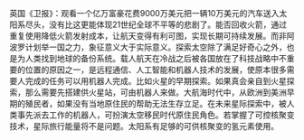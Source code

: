   英国《卫报》：观看一个亿万富豪花费9000万美元把一辆10万美元的汽车送入太阳系尽头，没有比这更能体现21世纪全球不平等的悲剧了。能否回收火箭，通过重复使用降低火箭发射成本，让航天变得有利可图，实现长期可持续发展。而非阿波罗计划举一国之力，象征意义大于实际意义。探索太空除了满足好奇心之外，也是为人类找到地球的备份系统。载人航天在冷战之后被各国放在了科技战略中不重要的位置的原因之一，是远程通信、人工智能和机器人技术的发展，使原本很多需要人完成的任务可以用机器人完成。比如火星的早期探索。如果真会亲自到火星探索，那么需要先搭建供火星站，可由机器人来做。大航海时代中，从欧洲到美洲早期的殖民者，如果没有当地原住民的帮助无法生存立足。在未来星际探索中，被人类事先派去工作的机器人，可扮演太空移民时代原住民角色。若掌握了可控核聚变技术，星际旅行能量将不是问题。太阳系有足够的可供核聚变的氢元素使用。
